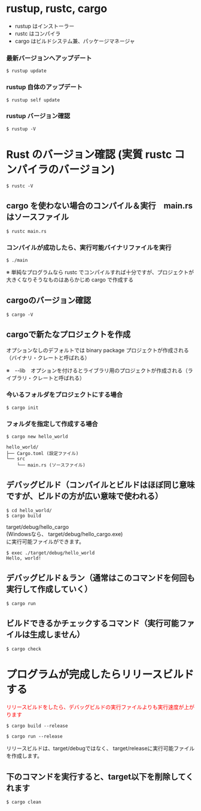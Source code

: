 # rustup, rustc, cargo

- rustup はインストーラー
- rustc はコンパイラ
- cargo はビルドシステム兼、パッケージマネージャ

### 最新バージョンへアップデート

```
$ rustup update
```

### rustup 自体のアップデート

```
$ rustup self update
```

### rustup バージョン確認

```
$ rustup -V
```

# Rust のバージョン確認 (実質 rustc コンパイラのバージョン)

```
$ rustc -V
```

## cargo を使わない場合のコンパイル＆実行　main.rs　はソースファイル

```
$ rustc main.rs
```

### コンパイルが成功したら、実行可能バイナリファイルを実行

```
$ ./main
```

※ 単純なプログラムなら rustc でコンパイルすれば十分ですが、プロジェクトが大きくなりそうなものはあらかじめ cargo で作成する

## cargoのバージョン確認

```
$ cargo -V
```

## cargoで新たなプロジェクトを作成

オプションなしのデフォルトでは binary package プロジェクトが作成される（バイナリ・クレートと呼ばれる）

※　--lib　オプションを付けるとライブラリ用のプロジェクトが作成される（ライブラリ・クレートと呼ばれる）

### 今いるフォルダをプロジェクトにする場合

```
$ cargo init
```

### フォルダを指定して作成する場合

```
$ cargo new hello_world
```

```
hello_world/
├── Cargo.toml (設定ファイル)
└── src
    └── main.rs (ソースファイル)
```

## デバッグビルド（コンパイルとビルドはほぼ同じ意味ですが、ビルドの方が広い意味で使われる）

```
$ cd hello_world/
$ cargo build
```

target/debug/hello_cargo  
(Windowsなら、 target/debug/hello_cargo.exe)  
に実行可能ファイルができます。  

```
$ exec ./target/debug/hello_world
Hello, world!
```

## デバッグビルド＆ラン（通常はこのコマンドを何回も実行して作成していく）

```
$ cargo run
```

## ビルドできるかチェックするコマンド（実行可能ファイルは生成しません）

```
$ cargo check
```

# プログラムが完成したらリリースビルドする

<span style="color:red">リリースビルドをしたら、デバッグビルドの実行ファイルよりも実行速度が上がります</span>

```
$ cargo build --release
```

```
$ cargo run --release
```

リリースビルドは、target/debugではなく、 target/releaseに実行可能ファイルを作成します。

## 下のコマンドを実行すると、target以下を削除してくれます

```
$ cargo clean
```
